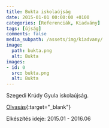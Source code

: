 ```yaml
---
title: Bukta iskolaújság
date: 2015-01-01 00:00:00 +0100
categories: [Referenciák, Kiadvány]
tags: [újság]
comments: false
media_subpath: /assets/img/kiadvany/
image:
  path: bukta.png
  alt: Bukta
images:
- id: 0
  src: bukta.png
  alt: Bukta
---
```


Szegedi Krúdy Gyula iskolaújság.

[Olvasás](https://onedrive.live.com/?authkey=%21AFgrjC%5FZze9R2NI&id=3A2B088B1C3B2E14%2126306&cid=3A2B088B1C3B2E14){:target="_blank"}

Elkészítés ideje: 2015.01 - 2016.06
